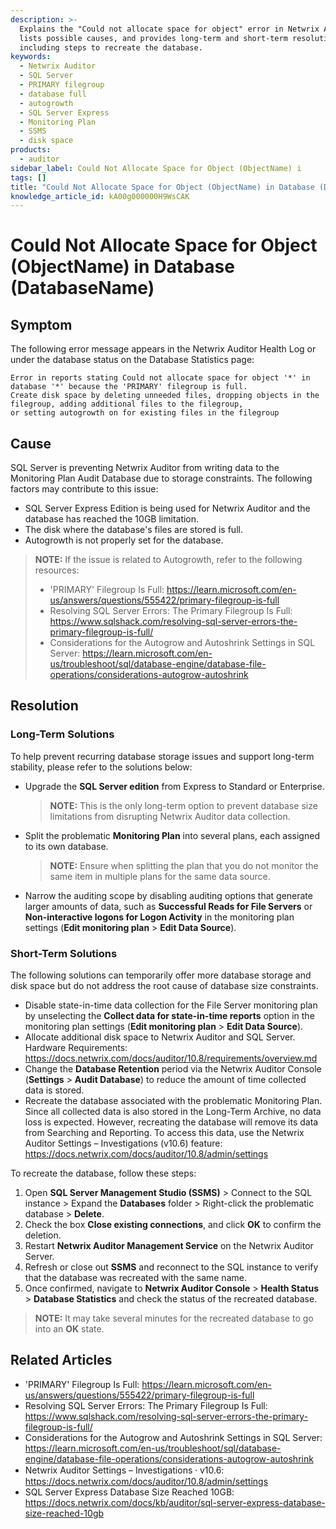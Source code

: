 ```yaml
---
description: >-
  Explains the "Could not allocate space for object" error in Netwrix Auditor,
  lists possible causes, and provides long-term and short-term resolutions
  including steps to recreate the database.
keywords:
  - Netwrix Auditor
  - SQL Server
  - PRIMARY filegroup
  - database full
  - autogrowth
  - SQL Server Express
  - Monitoring Plan
  - SSMS
  - disk space
products:
  - auditor
sidebar_label: Could Not Allocate Space for Object (ObjectName) i
tags: []
title: "Could Not Allocate Space for Object (ObjectName) in Database (DatabaseName)"
knowledge_article_id: kA00g000000H9WsCAK
---
```


# Could Not Allocate Space for Object (ObjectName) in Database (DatabaseName)

## Symptom

The following error message appears in the Netwrix Auditor Health Log or under the database status on the Database Statistics page:

```text
Error in reports stating Could not allocate space for object '*' in database '*' because the 'PRIMARY' filegroup is full. 
Create disk space by deleting unneeded files, dropping objects in the filegroup, adding additional files to the filegroup, 
or setting autogrowth on for existing files in the filegroup
```

## Cause

SQL Server is preventing Netwrix Auditor from writing data to the Monitoring Plan Audit Database due to storage constraints. The following factors may contribute to this issue:

- SQL Server Express Edition is being used for Netwrix Auditor and the database has reached the 10GB limitation.
- The disk where the database's files are stored is full.
- Autogrowth is not properly set for the database.

> **NOTE:** If the issue is related to Autogrowth, refer to the following resources:
>
> - 'PRIMARY' Filegroup Is Full: https://learn.microsoft.com/en-us/answers/questions/555422/primary-filegroup-is-full
> - Resolving SQL Server Errors: The Primary Filegroup Is Full: https://www.sqlshack.com/resolving-sql-server-errors-the-primary-filegroup-is-full/
> - Considerations for the Autogrow and Autoshrink Settings in SQL Server: https://learn.microsoft.com/en-us/troubleshoot/sql/database-engine/database-file-operations/considerations-autogrow-autoshrink

## Resolution

### Long-Term Solutions

To help prevent recurring database storage issues and support long-term stability, please refer to the solutions below:

- Upgrade the **SQL Server edition** from Express to Standard or Enterprise.

  > **NOTE:** This is the only long-term option to prevent database size limitations from disrupting Netwrix Auditor data collection.

- Split the problematic **Monitoring Plan** into several plans, each assigned to its own database.

  > **NOTE:** Ensure when splitting the plan that you do not monitor the same item in multiple plans for the same data source.

- Narrow the auditing scope by disabling auditing options that generate larger amounts of data, such as **Successful Reads for File Servers** or **Non-interactive logons for Logon Activity** in the monitoring plan settings (**Edit monitoring plan** > **Edit Data Source**).

### Short-Term Solutions

The following solutions can temporarily offer more database storage and disk space but do not address the root cause of database size constraints.

- Disable state-in-time data collection for the File Server monitoring plan by unselecting the **Collect data for state-in-time reports** option in the monitoring plan settings (**Edit monitoring plan** > **Edit Data Source**).
- Allocate additional disk space to Netwrix Auditor and SQL Server. Hardware Requirements: https://docs.netwrix.com/docs/auditor/10.8/requirements/overview.md
- Change the **Database Retention** period via the Netwrix Auditor Console (**Settings** > **Audit Database**) to reduce the amount of time collected data is stored.
- Recreate the database associated with the problematic Monitoring Plan. Since all collected data is also stored in the Long-Term Archive, no data loss is expected. However, recreating the database will remove its data from Searching and Reporting. To access this data, use the Netwrix Auditor Settings – Investigations (v10.6) feature: https://docs.netwrix.com/docs/auditor/10.8/admin/settings

To recreate the database, follow these steps:

1. Open **SQL Server Management Studio (SSMS)** > Connect to the SQL instance > Expand the **Databases** folder > Right-click the problematic database > **Delete**.
2. Check the box **Close existing connections**, and click **OK** to confirm the deletion.
3. Restart **Netwrix Auditor Management Service** on the Netwrix Auditor Server.
4. Refresh or close out **SSMS** and reconnect to the SQL instance to verify that the database was recreated with the same name.
5. Once confirmed, navigate to **Netwrix Auditor Console** > **Health Status** > **Database Statistics** and check the status of the recreated database.

> **NOTE:** It may take several minutes for the recreated database to go into an **OK** state.

## Related Articles

- 'PRIMARY' Filegroup Is Full: https://learn.microsoft.com/en-us/answers/questions/555422/primary-filegroup-is-full
- Resolving SQL Server Errors: The Primary Filegroup Is Full: https://www.sqlshack.com/resolving-sql-server-errors-the-primary-filegroup-is-full/
- Considerations for the Autogrow and Autoshrink Settings in SQL Server: https://learn.microsoft.com/en-us/troubleshoot/sql/database-engine/database-file-operations/considerations-autogrow-autoshrink
- Netwrix Auditor Settings – Investigations ⸱ v10.6: https://docs.netwrix.com/docs/auditor/10.8/admin/settings
- SQL Server Express Database Size Reached 10GB: https://docs.netwrix.com/docs/kb/auditor/sql-server-express-database-size-reached-10gb
